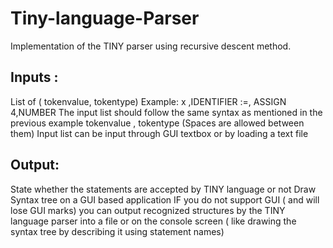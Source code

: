 # Tiny-language-Parser
Implementation of the TINY parser using recursive descent method.
## Inputs :

List of ( tokenvalue, tokentype) Example: x ,IDENTIFIER :=, ASSIGN 4,NUMBER
The input list should follow the same syntax as mentioned in the previous example tokenvalue , tokentype (Spaces are allowed between them)
Input list can be input through GUI textbox or by loading a text file

## Output:

State whether the statements are accepted by TINY language or not
Draw Syntax tree on a GUI based application
IF you do not support GUI ( and will lose GUI marks) you can output recognized structures by the TINY language parser into a file or on the console screen ( like drawing the syntax tree by describing it using statement names)
